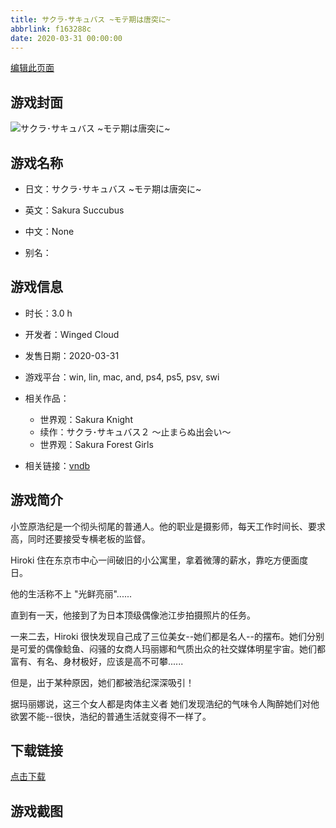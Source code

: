 ```yaml
---
title: サクラ･サキュバス ~モテ期は唐突に~
abbrlink: f163288c
date: 2020-03-31 00:00:00
---
```

[编辑此页面](https://github.com/ACG-3/ADV3-source/blob/main/source/_posts/games/%E3%82%B5%E3%82%AF%E3%83%A9%EF%BD%A5%E3%82%B5%E3%82%AD%E3%83%A5%E3%83%90%E3%82%B9%20~%E3%83%A2%E3%83%86%E6%9C%9F%E3%81%AF%E5%94%90%E7%AA%81%E3%81%AB~.md)

## 游戏封面

![サクラ･サキュバス ~モテ期は唐突に~](https://pan.timero.xyz/d/onedrive/img_lib_001/%E3%82%B5%E3%82%AF%E3%83%A9%EF%BD%A5%E3%82%B5%E3%82%AD%E3%83%A5%E3%83%90%E3%82%B9%20~%E3%83%A2%E3%83%86%E6%9C%9F%E3%81%AF%E5%94%90%E7%AA%81%E3%81%AB~_cover.avif)


## 游戏名称

- 日文：サクラ･サキュバス ~モテ期は唐突に~
- 英文：Sakura Succubus
- 中文：None

- 别名：


## 游戏信息

- 时长：3.0 h
- 开发者：Winged Cloud
- 发售日期：2020-03-31
- 游戏平台：win, lin, mac, and, ps4, ps5, psv, swi
- 相关作品：
   - 世界观：Sakura Knight
   - 续作：サクラ･サキュバス２ ～止まらぬ出会い～
   - 世界观：Sakura Forest Girls

- 相关链接：[vndb](https://vndb.org/v28187)


## 游戏简介

小笠原浩纪是一个彻头彻尾的普通人。他的职业是摄影师，每天工作时间长、要求高，同时还要接受专横老板的监督。

Hiroki 住在东京市中心一间破旧的小公寓里，拿着微薄的薪水，靠吃方便面度日。

他的生活称不上 "光鲜亮丽"......

直到有一天，他接到了为日本顶级偶像池江步拍摄照片的任务。

一来二去，Hiroki 很快发现自己成了三位美女--她们都是名人--的摆布。她们分别是可爱的偶像鲶鱼、闷骚的女商人玛丽娜和气质出众的社交媒体明星宇宙。她们都富有、有名、身材极好，应该是高不可攀......

但是，出于某种原因，她们都被浩纪深深吸引！

据玛丽娜说，这三个女人都是肉体主义者 她们发现浩纪的气味令人陶醉她们对他欲罢不能--很快，浩纪的普通生活就变得不一样了。




## 下载链接

[点击下载](https://pan.timero.xyz/onedrive/adv_lib_001/%E3%82%B5%E3%82%AF%E3%83%A9%EF%BD%A5%E3%82%B5%E3%82%AD%E3%83%A5%E3%83%90%E3%82%B9%20~%E3%83%A2%E3%83%86%E6%9C%9F%E3%81%AF%E5%94%90%E7%AA%81%E3%81%AB~)


## 游戏截图


